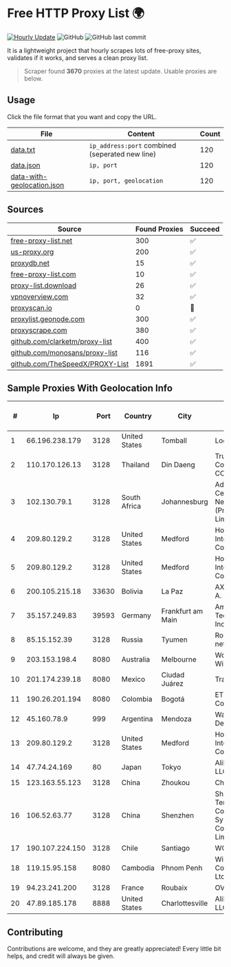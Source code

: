
# Free HTTP Proxy List 🌍

[![Hourly Update](https://github.com/mertguvencli/http-proxy-list/actions/workflows/main.yml/badge.svg?branch=main)](https://github.com/mertguvencli/http-proxy-list/actions/workflows/main.yml)
![GitHub](https://img.shields.io/github/license/mertguvencli/http-proxy-list)
![GitHub last commit](https://img.shields.io/github/last-commit/mertguvencli/http-proxy-list)

It is a lightweight project that hourly scrapes lots of free-proxy sites, validates if it works, and serves a clean proxy list.


> Scraper found **3670** proxies at the latest update. Usable proxies are below.

## Usage

Click the file format that you want and copy the URL.


|File|Content|Count|
|----|-------|-----|
|[data.txt](https://raw.githubusercontent.com/mertguvencli/http-proxy-list/main/proxy-list/data.txt)|`ip_address:port` combined (seperated new line)|120|
|[data.json](https://raw.githubusercontent.com/mertguvencli/http-proxy-list/main/proxy-list/data.json)|`ip, port`|120|
|[data-with-geolocation.json](https://raw.githubusercontent.com/mertguvencli/http-proxy-list/main/proxy-list/data-with-geolocation.json)|`ip, port, geolocation`|120|

## Sources

|Source|Found Proxies|Succeed|
|------|-------------|-------|
|[free-proxy-list.net](https://free-proxy-list.net)|300|✅|
|[us-proxy.org](https://www.us-proxy.org)|200|✅|
|[proxydb.net](http://proxydb.net)|15|✅|
|[free-proxy-list.com](https://free-proxy-list.com/?page=&port=&type%5B%5D=http&type%5B%5D=https&up_time=0&search=Search)|10|✅|
|[proxy-list.download](https://www.proxy-list.download/HTTP)|26|✅|
|[vpnoverview.com](https://vpnoverview.com/privacy/anonymous-browsing/free-proxy-servers)|32|✅|
|[proxyscan.io](https://www.proxyscan.io)|0|🚫|
|[proxylist.geonode.com](https://proxylist.geonode.com/api/proxy-list?limit=300&page=1&sort_by=lastChecked&sort_type=desc&protocols=http,https)|300|✅|
|[proxyscrape.com](https://api.proxyscrape.com/v2/?request=displayproxies&protocol=http&timeout=10000&country=all&ssl=all&anonymity=all)|380|✅|
|[github.com/clarketm/proxy-list](https://raw.githubusercontent.com/clarketm/proxy-list/master/proxy-list-raw.txt)|400|✅|
|[github.com/monosans/proxy-list](https://raw.githubusercontent.com/monosans/proxy-list/main/proxies/http.txt)|116|✅|
|[github.com/TheSpeedX/PROXY-List](https://raw.githubusercontent.com/TheSpeedX/PROXY-List/master/http.txt)|1891|✅|


## Sample Proxies With Geolocation Info

|#|Ip|Port|Country|City|Internet Service Provider|
|-|--|----|-------|----|-------------------------|
|1|66.196.238.179|3128|United States|Tomball|Logix|
|2|110.170.126.13|3128|Thailand|Din Daeng|True Internet Corporation CO. Ltd.|
|3|102.130.79.1|3128|South Africa|Johannesburg|Adnexus Celerity Networks (Proprietary) Limited|
|4|209.80.129.2|3128|United States|Medford|HopOne Internet Corporation|
|5|209.80.129.2|3128|United States|Medford|HopOne Internet Corporation|
|6|200.105.215.18|33630|Bolivia|La Paz|AXS Bolivia S. A.|
|7|35.157.249.83|39593|Germany|Frankfurt am Main|Amazon Technologies Inc.|
|8|85.15.152.39|3128|Russia|Tyumen|Rostelecom networks|
|9|203.153.198.4|8080|Australia|Melbourne|World Without Wires Pty Ltd|
|10|201.174.239.18|8080|Mexico|Ciudad Juárez|Transtelco Inc|
|11|190.26.201.194|8080|Colombia|Bogotá|ETB - Colombia|
|12|45.160.78.9|999|Argentina|Mendoza|Wan Developments|
|13|209.80.129.2|3128|United States|Medford|HopOne Internet Corporation|
|14|47.74.24.169|80|Japan|Tokyo|Alibaba.com LLC|
|15|123.163.55.123|3128|China|Zhoukou|Chinanet|
|16|106.52.63.77|3128|China|Shenzhen|Shenzhen Tencent Computer Systems Company Limited|
|17|190.107.224.150|3128|Chile|Santiago|WOM S.A.|
|18|119.15.95.158|8080|Cambodia|Phnom Penh|WiCAM Corporation Ltd|
|19|94.23.241.200|3128|France|Roubaix|OVH SAS|
|20|47.89.185.178|8888|United States|Charlottesville|Alibaba.com LLC|



## Contributing

Contributions are welcome, and they are greatly appreciated! Every
little bit helps, and credit will always be given.

